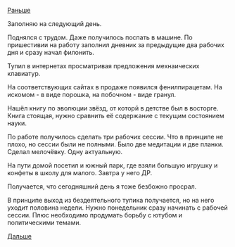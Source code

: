 [Раньше](2018.10.23.md)

Заполняю на следующий день.

Поднялся с трудом. Даже получилось поспать в машине.
По пришестивии на работу заполнил дневник за предыдущие два рабочих дня и сразу начал филонить.

Тупил в интернетах просматривая предложения мехнаических клавиатур.

На соответствующих сайтах в продаже появился фенилпирацетам. На искомом - в виде порошка, на побочном - виде гранул.

Нашёл книгу по эволюции звёзд, от которй в детстве был в восторге. Книга стоящая, нужно сравнить её содержание с текущим состоянием науки.

По работе получилось сделать три рабочих сессии. Что в принципе не плохо, но сессии были не полными. Было две медитации и две планки.
Сделал мелочёвку. Одну актуальную.

На пути домой посетил и южный парк, где взяли большую игрушку и конфеты в школу для малого. Завтра у него ДР.

Получается, что сегодняшний день я тоже безбожно просрал.

В принципе выход из бездеятельного тупика получается, но на него уходит половина недели. Нужно понедельник сразу начинать с рабочей сессии. Плюс необходимо продумать борьбу с ютубом и политическими темами.

[Дальше](2018.10.25.md)